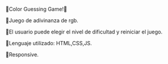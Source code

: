 🎨Color Guessing Game!🎨

📌Juego de adivinanza de rgb.

📌El usuario puede elegir el nivel de dificultad y reiniciar el juego.

📌Lenguaje utilizado: HTML,CSS,JS.

📌Responsive.
